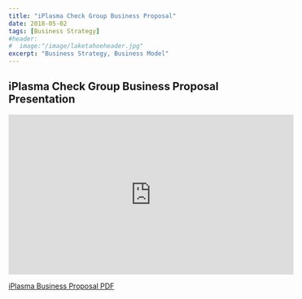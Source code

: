 ```yaml
---
title: "iPlasma Check Group Business Proposal"
date: 2018-05-02
tags: [Business Strategy]
#header:
#  image:"/image/laketahoeheader.jpg"
excerpt: "Business Strategy, Business Model"
---
```

## iPlasma Check Group Business Proposal Presentation

<iframe width="560" height="315" src="https://www.youtube.com/embed/YnGTuN7Z6Bk" frameborder="0" allow="accelerometer; autoplay; encrypted-media; gyroscope; picture-in-picture" allowfullscreen></iframe>


[iPlasma Business Proposal PDF](/filesforprojects/FinalCase.pdf "IPlasma Business Proposal] PDF")
